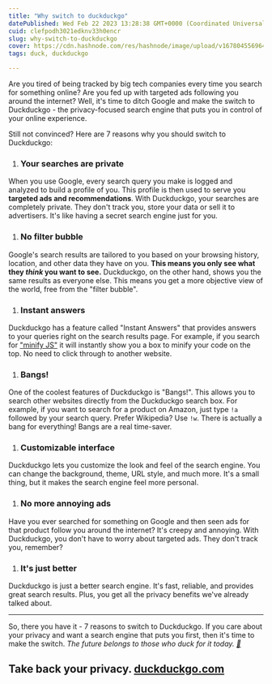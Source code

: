 ```yaml
---
title: "Why switch to duckduckgo"
datePublished: Wed Feb 22 2023 13:28:38 GMT+0000 (Coordinated Universal Time)
cuid: clefpodh3021edknv33h0encr
slug: why-switch-to-duckduckgo
cover: https://cdn.hashnode.com/res/hashnode/image/upload/v1678045569649/e294fd99-20b0-422e-931b-c1915f89da39.png
tags: duck, duckduckgo

---
```


Are you tired of being tracked by big tech companies every time you search for something online? Are you fed up with targeted ads following you around the internet? Well, it's time to ditch Google and make the switch to Duckduckgo - the privacy-focused search engine that puts you in control of your online experience.

Still not convinced? Here are 7 reasons why you should switch to Duckduckgo:

1. ### Your searches are private
    

When you use Google, every search query you make is logged and analyzed to build a profile of you. This profile is then used to serve you **targeted ads and recommendations**. With Duckduckgo, your searches are completely private. They don't track you, store your data or sell it to advertisers. It's like having a secret search engine just for you.

1. ### No filter bubble
    

Google's search results are tailored to you based on your browsing history, location, and other data they have on you. **This means you only see what they *think* you want to see.** Duckduckgo, on the other hand, shows you the same results as everyone else. This means you get a more objective view of the world, free from the "filter bubble".

1. ### Instant answers
    

Duckduckgo has a feature called "Instant Answers" that provides answers to your queries right on the search results page. For example, if you search for ["minify JS"](https://duckduckgo.com/?q=minify+JS&atb=v358-1&ia=answer#:~:text=Defini%C3%A7%C3%B5es-,Minifier,-Enter%20code%20below) it will instantly show you a box to minify your code on the top. No need to click through to another website.

1. ### Bangs!
    

One of the coolest features of Duckduckgo is "Bangs!". This allows you to search other websites directly from the Duckduckgo search box. For example, if you want to search for a product on Amazon, just type `!a` followed by your search query. Prefer Wikipedia? Use `!w`. There is actually a bang for everything! Bangs are a real time-saver.

1. ### Customizable interface
    

Duckduckgo lets you customize the look and feel of the search engine. You can change the background, theme, URL style, and much more. It's a small thing, but it makes the search engine feel more personal.

1. ### No more annoying ads
    

Have you ever searched for something on Google and then seen ads for that product follow you around the internet? It's creepy and annoying. With Duckduckgo, you don't have to worry about targeted ads. They don't track you, remember?

1. ### It's just better
    

Duckduckgo is just a better search engine. It's fast, reliable, and provides great search results. Plus, you get all the privacy benefits we've already talked about.

---

So, there you have it - 7 reasons to switch to Duckduckgo. If you care about your privacy and want a search engine that puts you first, then it's time to make the switch. *The future belongs to those who duck for it today.* [*🔗*](https://mastodon.social/tags/replaceawordinafamousquotewithduck)

## Take back your privacy. [duckduckgo.com](https://duckduckgo.com)
